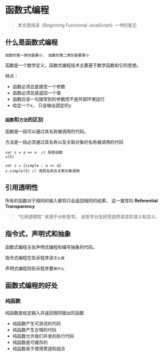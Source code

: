 # 函数式编程

> 本文是阅读《Beginning Functional JavaScript》一书的笔记

## 什么是函数式编程

`函数的第一原则是要小， 函数的第二原则是要更小`

函数是一个数学定义，函数式编程技术主要基于数学函数和它的思想。

特点：

- 函数必须总是接受一个参数
- 函数必须总是返回一个值
- 函数应该一句接受到的参数而不是外部环境运行
- 给定一个x， 只会输出固定的y

### `函数`和`方法`的区别

函数是一段可以通过其名称被调用的代码。

方法是一段必须通过其名称以及关联对象的名称被调用的代码

```
var s = a => a  // 简答函数
s(5)

var s = {simple : a => a}
s.simple(5) // 用其名称及关联对象调用
```

## 引用透明性

所有的函数对于相同的输入都将只会返回相同的结果， 这一属性叫 **Referential Transparency**

> “引用透明性” 来源于分析哲学。 该哲学分支研究自然语言的语义和含义。 


## 指令式，声明式和抽象

函数式编程主张声明式编程和编写抽象的代码。

指令式编程在告诉程序该`怎么做`

声明式编程则告诉程序要`做什么`

## 函数式编程的好处

### 纯函数

纯函数是给定输入并返回相同输出的函数

- 纯函数产生可测试的代码
- 纯函数产生合理的代码
- 纯函数允许我们并发的执行代码
- 纯函数是可缓存的
- 纯函数易于使用管道和组合


